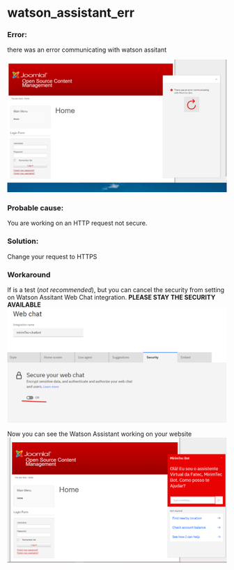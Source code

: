 # watson_assistant_err


### Error:
there was an error communicating with watson assitant

<img src="https://github.com/weslen02/watson_assistant_err/blob/main/img/err1.jpeg" alt="Error there was an error communicating with watson assitant">


### Probable cause:
You are working on an HTTP request not secure.

### Solution:
Change your request to HTTPS

### Workaround
If is a test (*not recommended*), but you can cancel the security from setting on Watson Assitant Web Chat integration. **PLEASE STAY THE SECURITY AVAILABLE**
<img src="https://github.com/weslen02/watson_assistant_err/blob/main/img/err2.png" alt="Web Chat Integration disabling security from Web Chat">

Now you can see the Watson Assistant working on your website
<img src="https://github.com/weslen02/watson_assistant_err/blob/main/img/err3.png" alt="Web Chat Integration disabling security from Web Chat">

